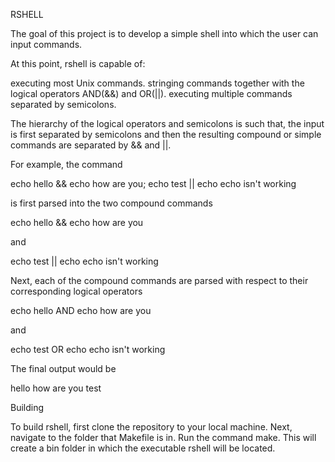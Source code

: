 RSHELL

The goal of this project is to develop a simple shell into which the user can input commands.

At this point, rshell is capable of:

executing most Unix commands.
stringing commands together with the logical operators AND(&&) and OR(||).
executing multiple commands separated by semicolons.

The hierarchy of the logical operators and semicolons is such that, the input is first separated by semicolons and then the resulting compound or simple commands are separated by && and ||.

For example, the command

echo hello && echo how are you; echo test || echo echo isn't working

is first parsed into the two compound commands

echo hello && echo how are you

and

echo test || echo echo isn't working

Next, each of the compound commands are parsed with respect to their corresponding logical operators

echo hello AND echo how are you

and

echo test OR echo echo isn't working

The final output would be

hello
how are you
test


Building

To build rshell, first clone the repository to your local machine. Next, navigate to the folder that Makefile is in. Run the command make. This will create a bin folder in which the executable rshell will be located.
